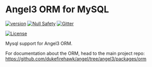 # Angel3 ORM for MySQL

[![version](https://img.shields.io/badge/pub-v2.0.0-brightgreen)](https://pub.dartlang.org/packages/angel3_orm_mysql)
[![Null Safety](https://img.shields.io/badge/null-safety-brightgreen)](https://dart.dev/null-safety)
[![Gitter](https://img.shields.io/gitter/room/angel_dart/discussion)](https://gitter.im/angel_dart/discussion)

[![License](https://img.shields.io/github/license/dukefirehawk/angel)](https://github.com/dukefirehawk/angel/tree/angel3/packages/orm/angel_orm_mysql/LICENSE)

Mysql support for Angel3 ORM.

For documentation about the ORM, head to the main project repo: <https://github.com/dukefirehawk/angel/tree/angel3/packages/orm>
